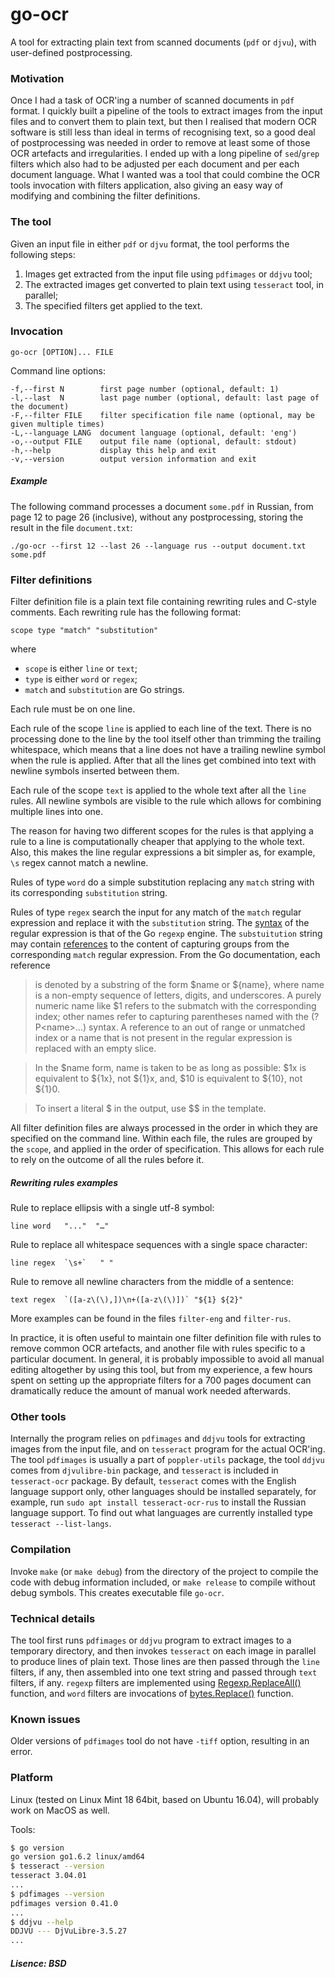 # go-ocr
A tool for extracting plain text from scanned documents (`pdf` or `djvu`), with user-defined postprocessing.

### Motivation
Once I had a task of OCR'ing a number of scanned documents in `pdf` format. I quickly built a pipeline
of the tools to extract images from the input files and to convert them to plain text, but then I realised that
modern OCR
software is still less than ideal in terms of recognising text, so a good deal of postprocessing was needed
in order to remove at least some of those OCR artefacts and irregularities. I ended up with a long pipeline
of `sed`/`grep` filters which
also had to be adjusted per each document and per each document language. What I wanted was a tool that could
combine the OCR tools invocation with filters application, also giving an easy way of modifying and combining
the filter definitions.

### The tool
Given an input file in either `pdf` or `djvu` format, the tool performs the following steps:

1. Images get extracted from the input file using `pdfimages` or `ddjvu` tool;
2. The extracted images get converted to plain text using `tesseract` tool, in parallel;
3. The specified filters get applied to the text.

### Invocation
```go-ocr [OPTION]... FILE```

Command line options:
```
-f,--first N        first page number (optional, default: 1)
-l,--last  N        last page number (optional, default: last page of the document)
-F,--filter FILE    filter specification file name (optional, may be given multiple times)
-L,--language LANG  document language (optional, default: 'eng')
-o,--output FILE    output file name (optional, default: stdout)
-h,--help           display this help and exit
-v,--version        output version information and exit
```

##### Example
The following command processes a document `some.pdf` in Russian, from page 12 to page 26 (inclusive),
without any postprocessing, storing the result in the file `document.txt`:
```
./go-ocr --first 12 --last 26 --language rus --output document.txt some.pdf
```

### Filter definitions
Filter definition file is a plain text file containing rewriting rules and C-style comments.
Each rewriting rule has the following format:
```
scope type "match" "substitution"
```
where
- `scope` is either `line` or `text`;
- `type` is either `word` or `regex`;
- `match` and `substitution` are Go strings.

Each rule must be on one line.

Each rule of the scope `line` is applied to each line of the text. There is no
processing done to the line by the tool itself other than trimming the trailing whitespace, which means
that a line does not have a trailing newline symbol when the rule is applied. After that all the lines get
combined into text with newline symbols inserted between them.

Each rule of the scope `text` is applied to the whole text after all the `line` rules. All newline
symbols are visible to the rule which allows for combining multiple lines into one.

The reason for having two different scopes for the rules is that applying a rule to a line is computationally
cheaper that applying to the whole text. Also, this makes the line regular expressions a bit simpler as,
for example, `\s` regex cannot match a newline.

Rules of type `word` do a simple substitution replacing any `match` string with its corresponding
`substitution` string.

Rules of type `regex` search the input for any match of the `match` regular expression and replace
it with the `substitution` string. The [syntax](https://golang.org/pkg/regexp/syntax/) of the regular
expression is that of the Go `regexp` engine. The `substuitution` string may contain
[references](https://golang.org/pkg/regexp/#Regexp.Expand) to the content of capturing groups
from the corresponding `match` regular expression. From the Go documentation, each reference

> is denoted by a substring of the form $name or ${name}, where name is a non-empty sequence of letters, digits, and underscores. A purely numeric name like $1 refers to the submatch with the corresponding index; other names refer to capturing parentheses named with the (?P\<name\>...) syntax. A reference to an out of range or unmatched index or a name that is not present in the regular expression is replaced with an empty slice.

> In the $name form, name is taken to be as long as possible: $1x is equivalent to ${1x}, not ${1}x, and, $10 is equivalent to ${10}, not ${1}0.

> To insert a literal $ in the output, use $$ in the template.

All filter definition files are always processed in the order in which they are specified on the command line.
Within each file, the rules are grouped by the `scope`, and applied in the order of specification. This
allows for each rule to rely on the outcome of all the rules before it.

##### Rewriting rules examples
Rule to replace ellipsis with a single utf-8 symbol:
```
line word	"..."  "…"
```
Rule to replace all whitespace sequences with a single space character:
```
line regex	`\s+`	" "
```
Rule to remove all newline characters from the middle of a sentence:
```
text regex	`([a-z\(\),])\n+([a-z\(\)])` "${1} ${2}"
```

More examples can be found in the files `filter-eng` and `filter-rus`.

In practice, it is often useful to maintain
one filter definition file with rules to remove common OCR artefacts, and another file with rules
specific to a particular document. In general, it is probably impossible to avoid all manual editing
altogether by using this tool, but from my experience, a few hours spent on setting up the appropriate filters
for a 700 pages document can dramatically reduce the amount of manual work needed afterwards.

### Other tools
Internally the program relies on `pdfimages` and `ddjvu` tools for extracting images from the input file,
and on `tesseract` program for the actual OCR'ing. The tool `pdfimages` is usually a part of `poppler-utils`
package, the tool `ddjvu` comes from `djvulibre-bin` package, and `tesseract` is included in `tesseract-ocr`
package. By default, `tesseract` comes with the English language support only, other languages
should be installed separately, for example, run `sudo apt install tesseract-ocr-rus`
to install the Russian language support. To find out what languages are currently installed type
`tesseract --list-langs`.

### Compilation
Invoke `make` (or `make debug`) from the directory of the project to compile the code with debug
information included, or `make release` to compile without debug symbols. This creates executable file `go-ocr`.

### Technical details
The tool first runs `pdfimages` or `ddjvu` program to extract images to a temporary directory, and then invokes
`tesseract` on each image in parallel to produce lines of plain text. Those lines are then passed through
the `line` filters, if any, then assembled into one text string and passed through `text` filters, if any.
`regexp` filters are implemented using [Regexp.ReplaceAll()](https://golang.org/pkg/regexp/#Regexp.ReplaceAll)
function, and `word` filters are invocations of [bytes.Replace()](https://golang.org/pkg/bytes/#Replace) function.

### Known issues
Older versions of `pdfimages` tool do not have `-tiff` option, resulting in an error.

### Platform
Linux (tested on Linux Mint 18 64bit, based on Ubuntu 16.04), will probably work on MacOS as well.

Tools:
```bash
$ go version
go version go1.6.2 linux/amd64
$ tesseract --version
tesseract 3.04.01
...
$ pdfimages --version
pdfimages version 0.41.0
...
$ ddjvu --help
DDJVU --- DjVuLibre-3.5.27
...

```

##### Lisence: BSD

